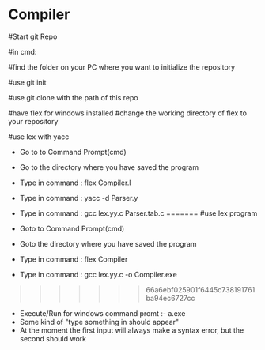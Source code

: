 # Compiler

#Start git Repo

#in cmd:

#find the folder on your PC where you want to initialize the repository

#use git init

#use git clone with the path of this repo


#have flex for windows installed
#change the working directory of flex to your repository


#use lex with yacc
- Go to to Command Prompt(cmd)

- Go to the directory where you have saved the program

- Type in command :  flex Compiler.l
- Type in command : yacc -d Parser.y

- Type in command : gcc lex.yy.c Parser.tab.c
=======
#use lex program

- Goto to Command Prompt(cmd)

- Goto the directory where you have saved the program

- Type in command :  flex Compiler

- Type in command : gcc lex.yy.c -o Compiler.exe
>>>>>>> 66a6ebf025901f6445c738191761ba94ec6727cc

- Execute/Run for windows command promt :-     a.exe    
- Some kind of "type something in should appear"
- At the moment the first input will always make a syntax error, but the second should work
